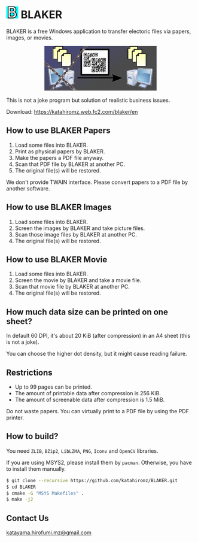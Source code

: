# <img src="B.png" alt="" width="32" height="32" /> BLAKER

BLAKER is a free Windows application to transfer electoric files via papers, images, or movies.

<p align="center"><img src="concept.png" alt="" width="300" height="119" /></p>

This is not a joke program but solution of realistic business issues.

Download: https://katahiromz.web.fc2.com/blaker/en

## How to use BLAKER Papers

1. Load some files into BLAKER.
2. Print as physical papers by BLAKER.
3. Make the papers a PDF file anyway.
4. Scan that PDF file by BLAKER at another PC.
5. The original file(s) will be restored.

We don't provide TWAIN interface. Please convert papers to a PDF file by another software.

## How to use BLAKER Images

1. Load some files into BLAKER.
2. Screen the images by BLAKER and take picture files.
3. Scan those image files by BLAKER at another PC.
4. The original file(s) will be restored.

## How to use BLAKER Movie

1. Load some files into BLAKER.
2. Screen the movie by BLAKER and take a movie file.
3. Scan that movie file by BLAKER at another PC.
4. The original file(s) will be restored.

## How much data size can be printed on one sheet?

In default 60 DPI, it's about 20 KiB (after compression) in an A4 sheet (this is not a joke).

You can choose the higher dot density, but it might cause reading failure.

## Restrictions

- Up to 99 pages can be printed.
- The amount of printable data after compression is 256 KiB.
- The amount of screenable data after compression is 1.5 MiB.

Do not waste papers. You can virtually print to a PDF file by using the PDF printer.

## How to build?

You need `ZLIB`, `BZip2`, `LibLZMA`, `PNG`, `Iconv` and `OpenCV` libraries.

If you are using MSYS2, please install them by `pacman`. Otherwise, you have to install them manually.

```bash
$ git clone --recursive https://github.com/katahiromz/BLAKER.git
$ cd BLAKER
$ cmake -G "MSYS Makefiles" .
$ make -j2
```

## Contact Us

katayama.hirofumi.mz@gmail.com
